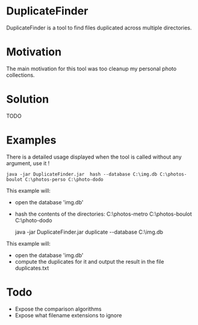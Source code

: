 # DuplicateFinder

DuplicateFinder is a tool to find files duplicated across multiple directories.

# Motivation

The main motivation for this tool was too cleanup my personal photo collections.

# Solution

TODO

# Examples

There is a detailed usage displayed when the tool is called without any argument, use it !

	java -jar DuplicateFinder.jar  hash --database C:\img.db C:\photos-boulot C:\photos-perso C:\photo-dodo

This example will:
* open the database 'img.db'
* hash the contents of the directories: C:\photos-metro C:\photos-boulot C:\photo-dodo

	java -jar DuplicateFinder.jar  duplicate --database C:\img.db

This example will:
* open the database 'img.db'
* compute the duplicates for it and output the result in the file duplicates.txt

# Todo

* Expose the comparison algorithms
* Expose what filename extensions to ignore
